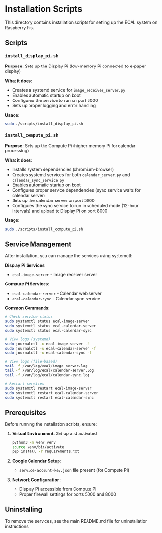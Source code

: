 # Installation Scripts

This directory contains installation scripts for setting up the ECAL system on Raspberry Pis.

## Scripts

### `install_display_pi.sh`
**Purpose**: Sets up the Display Pi (low-memory Pi connected to e-paper display)

**What it does**:
- Creates a systemd service for `image_receiver_server.py`
- Enables automatic startup on boot
- Configures the service to run on port 8000
- Sets up proper logging and error handling

**Usage**:
```bash
sudo ./scripts/install_display_pi.sh
```

### `install_compute_pi.sh`
**Purpose**: Sets up the Compute Pi (higher-memory Pi for calendar processing)

**What it does**:
- Installs system dependencies (chromium-browser)
- Creates systemd services for both `calendar_server.py` and `calendar_sync_service.py`
- Enables automatic startup on boot
- Configures proper service dependencies (sync service waits for calendar server)
- Sets up the calendar server on port 5000
- Configures the sync service to run in scheduled mode (12-hour intervals) and upload to Display Pi on port 8000

**Usage**:
```bash
sudo ./scripts/install_compute_pi.sh
```

## Service Management

After installation, you can manage the services using systemctl:

**Display Pi Services**:
- `ecal-image-server` - Image receiver server

**Compute Pi Services**:
- `ecal-calendar-server` - Calendar web server
- `ecal-calendar-sync` - Calendar sync service

**Common Commands**:
```bash
# Check service status
sudo systemctl status ecal-image-server
sudo systemctl status ecal-calendar-server
sudo systemctl status ecal-calendar-sync

# View logs (systemd)
sudo journalctl -u ecal-image-server -f
sudo journalctl -u ecal-calendar-server -f
sudo journalctl -u ecal-calendar-sync -f

# View logs (file-based)
tail -f /var/log/ecal/image-server.log
tail -f /var/log/ecal/calendar-server.log
tail -f /var/log/ecal/calendar-sync.log

# Restart services
sudo systemctl restart ecal-image-server
sudo systemctl restart ecal-calendar-server
sudo systemctl restart ecal-calendar-sync
```

## Prerequisites

Before running the installation scripts, ensure:

1. **Virtual Environment**: Set up and activated
   ```bash
   python3 -m venv venv
   source venv/bin/activate
   pip install -r requirements.txt
   ```

2. **Google Calendar Setup**: 
   - `service-account-key.json` file present (for Compute Pi)

3. **Network Configuration**:
   - Display Pi accessible from Compute Pi
   - Proper firewall settings for ports 5000 and 8000

## Uninstalling

To remove the services, see the main README.md file for uninstallation instructions. 
